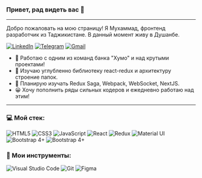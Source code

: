 ### Привет, рад видеть вас :raised_hands:

---

Добро пожаловать на мою страницу!
Я Мухаммад, фронтенд разработчик из Таджикистане.
В данный момент живу в Душанбе.

[<img alt="LinkedIn" src="https://img.shields.io/badge/Muhammad Kuysunov-%230077B5.svg?&style=flat&logo=linkedin&logoColor=white"/>](linkedin.com/in/muhammad-kuysunov-a4a555200) [<img alt="Telegram" src="https://img.shields.io/badge/@mkuysunov-2CA5E0?style=flat&logo=telegram&logoColor=white" />](https://t.me/mkuysunov) [<img alt="Gmail" src="https://img.shields.io/badge/mkuysunov@gmail.com-D14836?style=flat&logo=gmail&logoColor=white" />](mailto:mkuysunov@gmail.com)

- 🔭 Работаю с одним из команд банка "Хумо" и над крутыми проектами!
- 🌱 Изучаю углубленно библиотеку react-redux и архитектуру строение папок.
- 👯 Планирую изучать Redux Saga, Webpack, WebSocket, NextJS.
- 😀 Хочу пополнить ряды сильных кодеров и ежедневно работаю над этим!
<!-- - ⚡ . -->

---

### 💻 Мой стек:

<img alt="HTML5" src="https://img.shields.io/badge/html5-20232A.svg?&style=for-the-badge&logo=html5&logoColor=DD4B25"/> <img alt="CSS3" src="https://img.shields.io/badge/css3-20232A.svg?&style=for-the-badge&logo=css3&logoColor=0396DE"/> <img alt="JavaScript" src="https://img.shields.io/badge/javascript-20232A.svg?&style=for-the-badge&logo=javascript&logoColor=EFD81D"/> <img alt="React" src="https://img.shields.io/badge/react-20232A.svg?&style=for-the-badge&logo=react&logoColor=%2361DAFB"/> <img alt="Redux" src="https://img.shields.io/badge/react redux-20232A.svg?&style=for-the-badge&logo=redux&logoColor=764ABC"/> <img alt="Material UI" src="https://img.shields.io/badge/Material UI-20232A.svg?&style=for-the-badge"/> <img alt="Bootstrap 4+" src="https://img.shields.io/badge/Bootstrap 4+-20232A.svg?&style=for-the-badge&logo=bootstrap"/> <img alt="Bootstrap 4+" src="https://img.shields.io/badge/Less-20232A.svg?&style=for-the-badge&logo=less&logoColor=2D4B7F"/>

### 🔧 Мои инструменты:

<img alt="Visual Studio Code" src="https://img.shields.io/badge/VisualStudioCode-20232A.svg?&style=for-the-badge&logo=visual-studio-code&logoColor=0174B4"/> <img alt="Git" src="https://img.shields.io/badge/git-20232A.svg?&style=for-the-badge&logo=git&logoColor=E84E31"/> <img alt="Figma" src="https://img.shields.io/badge/figma-20232A.svg?&style=for-the-badge&logo=figma&logoColor=0AC97F"/>
